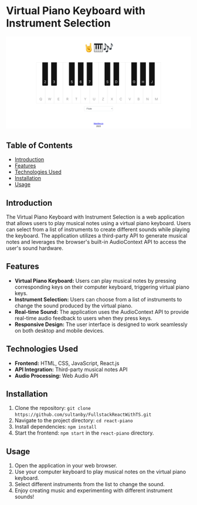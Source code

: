 # Virtual Piano Keyboard with Instrument Selection

![Virtual Piano Keyboard](public/flute.png)

## Table of Contents

- [Introduction](#introduction)
- [Features](#features)
- [Technologies Used](#technologies-used)
- [Installation](#installation)
- [Usage](#usage)

## Introduction

The Virtual Piano Keyboard with Instrument Selection is a web application that allows users to play musical notes using a virtual piano keyboard. Users can select from a list of instruments to create different sounds while playing the keyboard. The application utilizes a third-party API to generate musical notes and leverages the browser's built-in AudioContext API to access the user's sound hardware.

## Features

- **Virtual Piano Keyboard:** Users can play musical notes by pressing corresponding keys on their computer keyboard, triggering virtual piano keys.
- **Instrument Selection:** Users can choose from a list of instruments to change the sound produced by the virtual piano.
- **Real-time Sound:** The application uses the AudioContext API to provide real-time audio feedback to users when they press keys.
- **Responsive Design:** The user interface is designed to work seamlessly on both desktop and mobile devices.

## Technologies Used

- **Frontend:** HTML, CSS, JavaScript, React.js
- **API Integration:** Third-party musical notes API
- **Audio Processing:** Web Audio API

## Installation

1. Clone the repository: `git clone https://github.com/sultanby/FullstackReactWithTS.git`
2. Navigate to the project directory: `cd react-piano`
3. Install dependencies: `npm install`
6. Start the frontend: `npm start` in the `react-piano` directory.

## Usage

1. Open the application in your web browser.
2. Use your computer keyboard to play musical notes on the virtual piano keyboard.
3. Select different instruments from the list to change the sound.
4. Enjoy creating music and experimenting with different instrument sounds!
